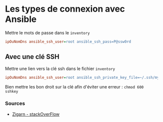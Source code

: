 # Les types de connexion avec Ansible

Mettre le  mots de passe dans le `inventory`

```ini title="inventory"
ipOuNomDns ansible_ssh_user=root ansible_ssh_pass=P@ssw0rd
```

## Avec une clé SSH

Mettre une lien vers la clé ssh dans le fichier `inventory`

```ini title="inventory"
ipOuNomDns ansible_ssh_user=root ansible_ssh_private_key_file=~/.ssh/mykey1.pem
```

Bien mettre les bon droit sur la clé afin d'éviter une erreur : `chmod 600 sshkey` 

### Sources
- [Zigarn - stackOverFlow](https://stackoverflow.com/questions/44734179/specifying-ssh-key-in-ansible-playbook-file)
